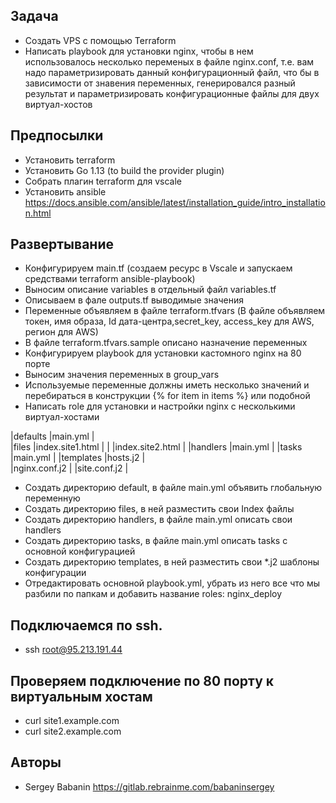 ## Задача

* Создать VPS с помощью Terraform
* Написать playbook для установки nginx, чтобы в нем использовалось несколько переменых в файле nginx.conf, т.е. вам надо параметризировать данный конфигурационный файл, что бы в зависимости от знавения переменных, генерировался разный результат и параметризировать конфигурационные файлы для двух виртуал-хостов

## Предпосылки

* Установить terraform
* Установить Go 1.13 (to build the provider plugin)
* Собрать плагин terraform для vscale
* Установить ansible https://docs.ansible.com/ansible/latest/installation_guide/intro_installation.html

## Развертывание

* Конфигурируем main.tf (создаем ресурс в Vscale и запускаем средствами terraform  ansible-playbook)
* Выносим описание variables  в отдельный файл variables.tf
* Описываем в фале outputs.tf выводимые значения
* Переменные объявляем в файле terraform.tfvars (В файле объявляем токен, имя образа, Id дата-центра,secret_key, access_key для AWS, регион для AWS)
* В файле terraform.tfvars.sample описано назначение переменных
* Конфигурируем playbook для  установки кастомного  nginx на 80 порте
* Выносим значения переменных в group_vars
* Используемые переменные должны иметь несколько значений и перебираться в конструкции {% for item in items %} или подобной
* Написать role для установки и настройки nginx с несколькими виртуал-хостами


|defaults        |main.yml               |           
|files           |index.site1.html       |
|                |index.site2.html       |
|handlers        |main.yml               |
|tasks           |main.yml               |
|templates       |hosts.j2               |        
                 |nginx.conf.j2          |
                 |site.conf.j2           |   


 - Создать директорию default, в файле main.yml объявить глобальную переменную
 - Создать директорию files, в ней разместить свои Index файлы
 - Создать директорию handlers, в файле main.yml описать свои handlers
 - Создать директорию tasks, в файле main.yml описать tasks c основной конфигурацией
 - Создать директорию templates, в ней разместить свои *.j2 шаблоны конфигурации
 - Отредактировать основной playbook.yml, убрать из него все что мы разбили по папкам и добавить название roles: nginx_deploy
 

## Подключаемся по ssh.

* ssh root@95.213.191.44

## Проверяем подключение по 80 порту к виртуальным хостам 

*  curl site1.example.com
*  curl site2.example.com


## Авторы

  - Sergey Babanin https://gitlab.rebrainme.com/babaninsergey

